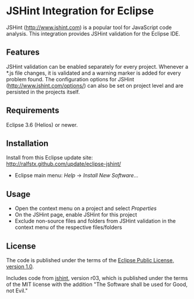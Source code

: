 JSHint Integration for Eclipse
==============================

JSHint (http://www.jshint.com) is a popular tool for JavaScript code analysis.
This integration provides JSHint validation for the Eclipse IDE.

Features
--------

JSHint validation can be enabled separately for every project.
Whenever a *.js file changes, it is validated and a warning marker is added for every problem found.
The configuration options for JSHint (http://www.jshint.com/options/) can also be set on project level and are persisted in the projects itself.

Requirements
------------

Eclipse 3.6 (Helios) or newer.

Installation
------------

Install from this Eclipse update site: http://ralfstx.github.com/update/eclipse-jshint/

* Eclipse main menu: _Help_ -> _Install New Software..._

Usage
-----

* Open the context menu on a project and select _Properties_
* On the JSHint page, enable JSHint for this project
* Exclude non-source files and folders from JSHint validation in the context menu of the respective files/folders

License
-------

The code is published under the terms of the [Eclipse Public License, version 1.0](http://www.eclipse.org/legal/epl-v10.html).

Includes code from [jshint](https://github.com/jshint/jshint/), version r03, which is published under the terms of the MIT license with the addition "The Software shall be used for Good, not Evil."

